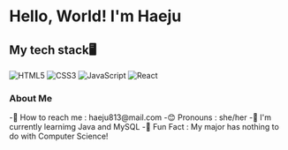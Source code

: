 
<h1>Hello, World! I'm Haeju</h1>

<h2>My tech stack🖥</h2>

![HTML5](https://img.shields.io/badge/-HTML5-F05032?style=flat&logo=html5&logoColor=ffffff)
![CSS3](https://img.shields.io/badge/-CSS3-007ACC?style=flat&logo=css3)
![JavaScript](https://img.shields.io/badge/-JavaScript-%23F7DF1C?style=flat&logo=javascript&logoColor=000000&labelColor=%23F7DF1C&color=%23FFCE5A)
![React](https://img.shields.io/badge/-React-222222?style=flat&logo=react)

<h3>About Me</h3>
-🔗 How to reach me : haeju813@mail.com
-😊 Pronouns : she/her
-📒 I'm currently learnimg Java and MySQL
-🤣 Fun Fact : My major has nothing to do with Computer Science!
